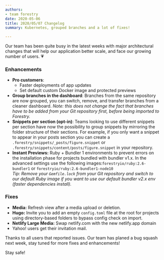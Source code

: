 ```yaml
---
authors:
- team forestry
date: 2020-05-06
title: 2020/05/07 Changelog
summary: Kubernetes, grouped branches and a lot of fixes!

---
```

Our team has been quite busy in the latest weeks with major architectural changes that will help our application better scale, and face our growing number of users. 💗

### Enhancements

* **Pro customers**:
  * Faster deployments of app updates
  * Set default custom Docker image and protected previews
* **Group branches in the dashboard**: Branches from the same repository are now grouped, you can switch, remove, and transfer branches from a cleaner dashboard. _Note: this does not change the fact that branches have to be added from your Git repository first, before being imported to Forestry._
* **Snippets per section (opt-in)**: Teams looking to use different snippets per section have now the possibility to group snippets by mirroring the folder structure of their sections. For example, if you only want a snippet to appear in your posts section you can create a `.forestry/snippets/_posts/figure.snippet` or `.forestry/snippets/content/posts/figure.snippet` in your repository.
* **Instant Previews:** Ruby + Bundler 1 environments to prevent errors on the installation phase for projects bundled with bundler v1.x. In the advanced settings use the following images:`forestryio/ruby:2.6-bundler1` or `forestryio/ruby:2.6-bundler1-node10`  
  _Tip: Remove your `Gemfile.lock` from your Git repository and switch to our default Ruby image if you want to use our default bundler v2.x env (faster dependencies install)._

### Fixes

* **Media:** Refresh view after a media upload or deletion.
* **Hugo:** Invite you to add an empty `config.toml` file at the root for projects using directory-based folders to bypass config check on import.
* **Netlify Large Media:** Swap netlify.com with the new netlify.app domain
* Yahoo! users get their invitation mail.

Thanks to all users that reported issues. 
Our team has planed a bug squash next week, stay tuned for more fixes and enhancements!

Stay safe!
